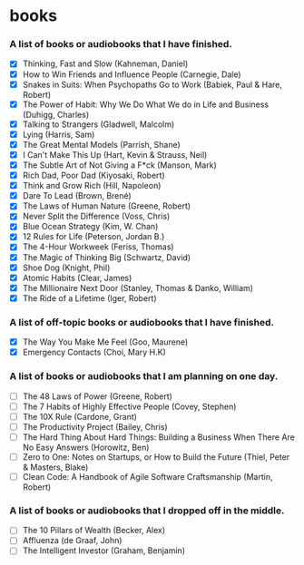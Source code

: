 # books

### A list of books or audiobooks that I have finished.

- [x] Thinking, Fast and Slow (Kahneman, Daniel)
- [x] How to Win Friends and Influence People (Carnegie, Dale)
- [x] Snakes in Suits: When Psychopaths Go to Work (Babiek, Paul & Hare, Robert)
- [x] The Power of Habit: Why We Do What We do in Life and Business (Duhigg, Charles)
- [x] Talking to Strangers (Gladwell, Malcolm)
- [x] Lying (Harris, Sam)
- [x] The Great Mental Models (Parrish, Shane)
- [x] I Can't Make This Up (Hart, Kevin & Strauss, Neil)
- [x] The Subtle Art of Not Giving a F*ck (Manson, Mark)
- [x] Rich Dad, Poor Dad (Kiyosaki, Robert)
- [x] Think and Grow Rich (Hill, Napoleon)
- [x] Dare To Lead (Brown, Brené)
- [x] The Laws of Human Nature (Greene, Robert)
- [x] Never Split the Difference (Voss, Chris)
- [x] Blue Ocean Strategy (Kim, W. Chan)
- [x] 12 Rules for Life (Peterson, Jordan B.)
- [x] The 4-Hour Workweek (Feriss, Thomas)
- [x] The Magic of Thinking Big (Schwartz, David)
- [x] Shoe Dog (Knight, Phil)
- [x] Atomic Habits (Clear, James)
- [x] The Millionaire Next Door (Stanley, Thomas & Danko, William)
- [x] The Ride of a Lifetime (Iger, Robert)

### A list of off-topic books or audiobooks that I have finished.

- [x] The Way You Make Me Feel (Goo, Maurene)
- [x] Emergency Contacts (Choi, Mary H.K)

### A list of books or audiobooks that I am planning on one day.

- [ ] The 48 Laws of Power (Greene, Robert)
- [ ] The 7 Habits of Highly Effective People (Covey, Stephen)
- [ ] The 10X Rule (Cardone, Grant)
- [ ] The Productivity Project (Bailey, Chris)
- [ ] The Hard Thing About Hard Things: Building a Business When There Are No Easy Answers (Horowitz, Ben)
- [ ] Zero to One: Notes on Startups, or How to Build the Future (Thiel, Peter & Masters, Blake)
- [ ] Clean Code: A Handbook of Agile Software Craftsmanship (Martin, Robert)

### A list of books or audiobooks that I dropped off in the middle.

- [ ] The 10 Pillars of Wealth (Becker, Alex)
- [ ] Affluenza (de Graaf, John)
- [ ] The Intelligent Investor (Graham, Benjamin)
